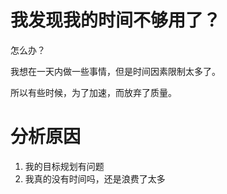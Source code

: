 # 我发现我的时间不够用了？

怎么办？

我想在一天内做一些事情，但是时间因素限制太多了。

所以有些时候，为了加速，而放弃了质量。

# 分析原因

1. 我的目标规划有问题
2. 我真的没有时间吗，还是浪费了太多
